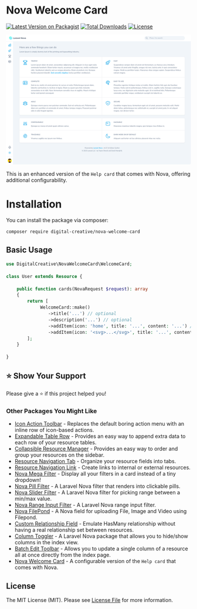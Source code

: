 # Nova Welcome Card

[![Latest Version on Packagist](https://img.shields.io/packagist/v/digital-creative/nova-welcome-card)](https://packagist.org/packages/digital-creative/nova-welcome-card)
[![Total Downloads](https://img.shields.io/packagist/dt/digital-creative/nova-welcome-card)](https://packagist.org/packages/digital-creative/nova-welcome-card)
[![License](https://img.shields.io/packagist/l/digital-creative/nova-welcome-card)](https://github.com/dcasia/nova-welcome-card/blob/master/LICENSE)

<picture>
  <source media="(prefers-color-scheme: dark)" srcset="https://raw.githubusercontent.com/dcasia/nova-welcome-card/main/screenshots/dark.png">
  <img alt="Nova Welcome Card in Action" src="https://raw.githubusercontent.com/dcasia/nova-welcome-card/main/screenshots/light.png">
</picture>

This is an enhanced version of the `Help card` that comes with Nova, offering additional configurability.

# Installation

You can install the package via composer:

```
composer require digital-creative/nova-welcome-card
```

## Basic Usage

```php
use DigitalCreative\NovaWelcomeCard\WelcomeCard;

class User extends Resource {

    public function cards(NovaRequest $request): array
    {
        return [
             WelcomeCard::make()
                ->title('...') // optional
                ->description('...') // optional
                ->addItem(icon: 'home', title: '...', content: '...') // need at least 2 for it to looks good
                ->addItem(icon: '<svg>...</svg>', title: '...', content: '...'),
        ];
    }

}
```

## ⭐️ Show Your Support

Please give a ⭐️ if this project helped you!

### Other Packages You Might Like

- [Icon Action Toolbar](https://github.com/dcasia/icon-action-toolbar) - Replaces the default boring action menu with an inline row of icon-based actions.
- [Expandable Table Row](https://github.com/dcasia/expandable-table-row) - Provides an easy way to append extra data to each row of your resource tables.
- [Collapsible Resource Manager](https://github.com/dcasia/collapsible-resource-manager) - Provides an easy way to order and group your resources on the sidebar.
- [Resource Navigation Tab](https://github.com/dcasia/resource-navigation-tab) - Organize your resource fields into tabs.
- [Resource Navigation Link](https://github.com/dcasia/resource-navigation-link) - Create links to internal or external resources.
- [Nova Mega Filter](https://github.com/dcasia/nova-mega-filter) - Display all your filters in a card instead of a tiny dropdown!
- [Nova Pill Filter](https://github.com/dcasia/nova-pill-filter) - A Laravel Nova filter that renders into clickable pills.
- [Nova Slider Filter](https://github.com/dcasia/nova-slider-filter) - A Laravel Nova filter for picking range between a min/max value.
- [Nova Range Input Filter](https://github.com/dcasia/nova-range-input-filter) - A Laravel Nova range input filter.
- [Nova FilePond](https://github.com/dcasia/nova-filepond) - A Nova field for uploading File, Image and Video using Filepond.
- [Custom Relationship Field](https://github.com/dcasia/custom-relationship-field) - Emulate HasMany relationship without having a real relationship set between resources.
- [Column Toggler](https://github.com/dcasia/column-toggler) - A Laravel Nova package that allows you to hide/show columns in the index view.
- [Batch Edit Toolbar](https://github.com/dcasia/batch-edit-toolbar) - Allows you to update a single column of a resource all at once directly from the index page.
- [Nova Welcome Card](https://github.com/dcasia/nova-welcome-card) - A configurable version of the `Help card` that comes with Nova.

## License

The MIT License (MIT). Please see [License File](https://raw.githubusercontent.com/dcasia/nova-welcome-card/master/LICENSE) for more information.
